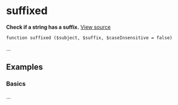 
# suffixed

**Check if a string has a suffix.** [View source](https://github.com/Eiskis/Baseline-PHP/blob/master/source/strings/suffix/suffixed.php)

	function suffixed ($subject, $suffix, $caseInsensitive = false)

...



## Examples

### Basics

...
